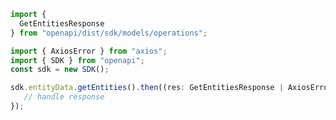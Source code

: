 <!-- Start SDK Example Usage -->
```typescript
import {
  GetEntitiesResponse
} from "openapi/dist/sdk/models/operations";

import { AxiosError } from "axios";
import { SDK } from "openapi";
const sdk = new SDK();

sdk.entityData.getEntities().then((res: GetEntitiesResponse | AxiosError) => {
   // handle response
});
```
<!-- End SDK Example Usage -->